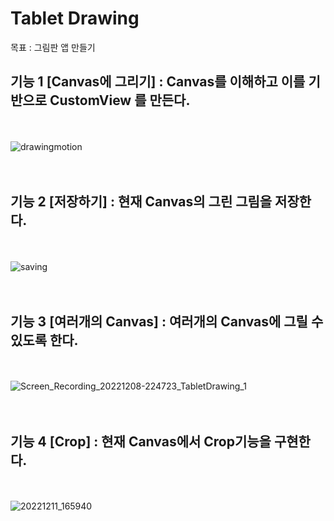 Tablet Drawing
===
목표 : 그림판 앱 만들기


기능 1 [Canvas에 그리기] : Canvas를 이해하고 이를 기반으로 CustomView 를 만든다.<br>
--- 

<br></br>
![drawingmotion](https://user-images.githubusercontent.com/77264918/206087660-9c1225b0-0101-473a-b641-e0485b364363.gif)       
<br></br>

기능 2 [저장하기] : 현재 Canvas의 그린 그림을 저장한다.<br>
---  

<br></br>
![saving](https://user-images.githubusercontent.com/77264918/206117547-c8325778-f83e-4111-95ad-6147c434cda0.gif)  
<br></br>


기능 3 [여러개의 Canvas] : 여러개의 Canvas에 그릴 수 있도록 한다. <br>
---  

<br></br>
![Screen_Recording_20221208-224723_TabletDrawing_1](https://user-images.githubusercontent.com/77264918/206463309-da6dce89-de46-4dea-8d30-f1f917c1068b.gif)  
<br></br>


기능 4 [Crop] : 현재 Canvas에서 Crop기능을 구현한다. <br>
---  

<br></br>
![20221211_165940](https://user-images.githubusercontent.com/77264918/206892779-1edb9444-3df7-412f-944a-d87127286dd7.gif)  
<br></br>
